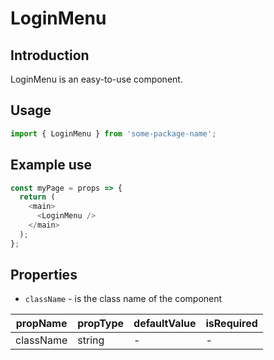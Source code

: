 # LoginMenu

<!-- STORY -->

## Introduction

LoginMenu is an easy-to-use component.

## Usage

```javascript
import { LoginMenu } from 'some-package-name';
```

## Example use

```javascript
const myPage = props => {
  return (
    <main>
      <LoginMenu />
    </main>
  );
};
```

## Properties

- `className` - is the class name of the component

| propName  | propType | defaultValue | isRequired |
| --------- | -------- | ------------ | ---------- |
| className | string   | -            | -          |
